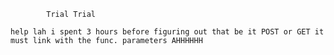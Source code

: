  
         

	    	Trial Trial
    help lah i spent 3 hours before figuring out that be it POST or GET it must link with the func. parameters AHHHHHH